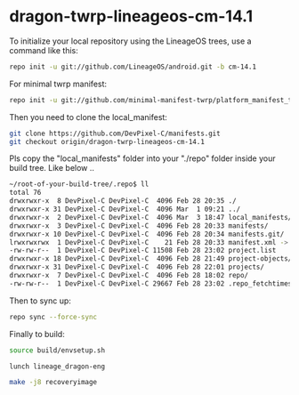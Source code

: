 
dragon-twrp-lineageos-cm-14.1
===========

To initialize your local repository using the LineageOS trees, use a command like this:

````bash
repo init -u git://github.com/LineageOS/android.git -b cm-14.1
````

For minimal twrp manifest:
````bash
repo init -u git://github.com/minimal-manifest-twrp/platform_manifest_twrp_lineageos.git -b twrp-14.1
````

Then you need to clone the local_manifest:
````bash
git clone https://github.com/DevPixel-C/manifests.git
git checkout origin/dragon-twrp-lineageos-cm-14.1
````

Pls copy the "local_manifests" folder into your "./repo" folder inside your build tree.
Like below ..

````bash
~/root-of-your-build-tree/.repo$ ll
total 76
drwxrwxr-x  8 DevPixel-C DevPixel-C  4096 Feb 28 20:35 ./
drwxrwxr-x 31 DevPixel-C DevPixel-C  4096 Mar  1 09:21 ../
drwxrwxr-x  2 DevPixel-C DevPixel-C  4096 Mar  3 18:47 local_manifests/
drwxrwxr-x  3 DevPixel-C DevPixel-C  4096 Feb 28 20:33 manifests/
drwxrwxr-x 10 DevPixel-C DevPixel-C  4096 Feb 28 20:34 manifests.git/
lrwxrwxrwx  1 DevPixel-C DevPixel-C    21 Feb 28 20:33 manifest.xml -> manifests/default.xml
-rw-rw-r--  1 DevPixel-C DevPixel-C 11508 Feb 28 23:02 project.list
drwxrwxr-x 18 DevPixel-C DevPixel-C  4096 Feb 28 21:49 project-objects/
drwxrwxr-x 31 DevPixel-C DevPixel-C  4096 Feb 28 22:01 projects/
drwxrwxr-x  7 DevPixel-C DevPixel-C  4096 Feb 28 18:02 repo/
-rw-rw-r--  1 DevPixel-C DevPixel-C 29667 Feb 28 23:02 .repo_fetchtimes.json
````

Then to sync up:
````bash
repo sync --force-sync
````
Finally to build:
````bash
source build/envsetup.sh

lunch lineage_dragon-eng

make -j8 recoveryimage
````
